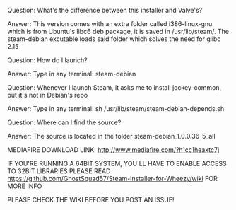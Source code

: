 Question: What's the difference between this installer and Valve's?

Answer: This version comes with an extra folder called i386-linux-gnu which is from Ubuntu's libc6 deb package, it is saved in /usr/lib/steam/. The steam-debian excutable loads said folder which solves the need for glibc 2.15


Question: How do I launch?

Answer: Type in any terminal: steam-debian


Question: Whenever I launch Steam, it asks me to install jockey-common, but it's not in Debian's repo

Answer: Type in any terminal: sh /usr/lib/steam/steam-debian-depends.sh


Question: Where can I find the source?

Answer: The source is located in the folder steam-debian_1.0.0.36-5_all

MEDIAFIRE DOWNLOAD LINK: http://www.mediafire.com/?h1cc1heaxtc7j

IF YOU'RE RUNNING A 64BIT SYSTEM, YOU'LL HAVE TO ENABLE ACCESS TO 32BIT LIBRARIES 
PLEASE READ https://github.com/GhostSquad57/Steam-Installer-for-Wheezy/wiki FOR MORE INFO

PLEASE CHECK THE WIKI BEFORE YOU POST AN ISSUE!
